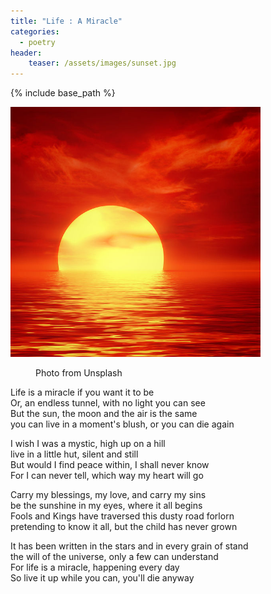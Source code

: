 ```yaml
---
title: "Life : A Miracle"
categories:
  - poetry
header:
    teaser: /assets/images/sunset.jpg
---
```


{% include base_path %}

<img src="/assets/images/sunset.jpg" width="400" title="Sunset">

<figure>
  <figcaption>Photo from Unsplash</figcaption>
</figure>

Life is a miracle if you want it to be  
Or, an endless tunnel, with no light you can see  
But the sun, the moon and the air is the same  
you can live in a moment's blush, or you can die again  

I wish I was a mystic, high up on a hill  
live in a little hut, silent and still  
But would I find peace within, I shall never know  
For I can never tell, which way my heart will go  

Carry my blessings, my love, and carry my sins  
be the sunshine in my eyes, where it all begins  
Fools and Kings have traversed this dusty road forlorn  
pretending to know it all, but the child has never grown  

It has been written in the stars and in every grain of stand  
the will of the universe, only a few can understand  
For life is a miracle, happening every day  
So live it up while you can, you'll die anyway  
